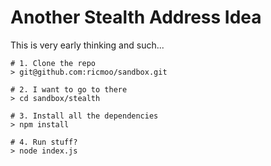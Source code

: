 Another Stealth Address Idea
============================

This is very early thinking and such...

```
# 1. Clone the repo
> git@github.com:ricmoo/sandbox.git

# 2. I want to go to there
> cd sandbox/stealth

# 3. Install all the dependencies   
> npm install

# 4. Run stuff?
> node index.js
```
